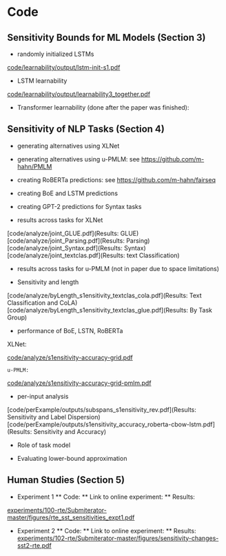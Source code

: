 # Code

## Sensitivity Bounds for ML Models (Section 3)

* randomly initialized LSTMs

[code/learnability/output/lstm-init-s1.pdf](Results)

* LSTM learnability 

[code/learnability/output/learnability3_together.pdf](Results)

* Transformer learnability (done after the paper was finished):

## Sensitivity of NLP Tasks (Section 4)

* generating alternatives using XLNet

* generating alternatives using u-PMLM: see https://github.com/m-hahn/PMLM

* creating RoBERTa predictions: see https://github.com/m-hahn/fairseq

* creating BoE and LSTM predictions

* creating GPT-2 predictions for Syntax tasks

* results across tasks for XLNet

[code/analyze/joint_GLUE.pdf](Results: GLUE)
[code/analyze/joint_Parsing.pdf](Results: Parsing)
[code/analyze/joint_Syntax.pdf](Results: Syntax)
[code/analyze/joint_textclas.pdf](Results: text Classification)

* results across tasks for u-PMLM (not in paper due to space limitations)

* Sensitivity and length

[code/analyze/byLength_s1ensitivity_textclas_cola.pdf](Results: Text Classification and CoLA)
[code/analyze/byLength_s1ensitivity_textclas_glue.pdf](Results: By Task Group)

* performance of BoE, LSTN, RoBERTa

XLNet:

[code/analyze/s1ensitivity-accuracy-grid.pdf](Results)
        
    u-PMLM:
    
[code/analyze/s1ensitivity-accuracy-grid-pmlm.pdf](Results)

* per-input analysis

[code/perExample/outputs/subspans_s1ensitivity_rev.pdf](Results: Sensitivity and Label Dispersion)
[code/perExample/outputs/s1ensitivity_accuracy_roberta-cbow-lstm.pdf](Results: Sensitivity and Accuracy)

* Role of task model

* Evaluating lower-bound approximation

## Human Studies (Section 5)

* Experiment 1
** Code:
** Link to online experiment:
** Results:

[experiments/100-rte/Submiterator-master/figures/rte_sst_sensitivities_expt1.pdf](Results)

* Experiment 2
** Code:
** Link to online experiment:
** Results:
[experiments/102-rte/Submiterator-master/figures/sensitivity-changes-sst2-rte.pdf](Results)

